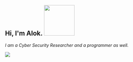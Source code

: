 <h2> Hi, I'm Alok. <img src="https://media.giphy.com/media/GJ759ZEwwWReo/giphy.gif" width="100"></h2>

*I am a Cyber Security Researcher and a programmer as well.*

![](https://komarev.com/ghpvc/?username=alokbatham&color=brightgreen)

<!--
**alokbatham/alokbatham** is a ✨ _special_ ✨ repository because its `README.md` (this file) appears on your GitHub profile.

Here are some ideas to get you started:

- 🔭 I’m currently working on ...
- 🌱 I’m currently learning ...
- 👯 I’m looking to collaborate on ...
- 🤔 I’m looking for help with ...
- 💬 Ask me about ...
- 📫 How to reach me: ...
- 😄 Pronouns: ...
- ⚡ Fun fact: ...
-->
